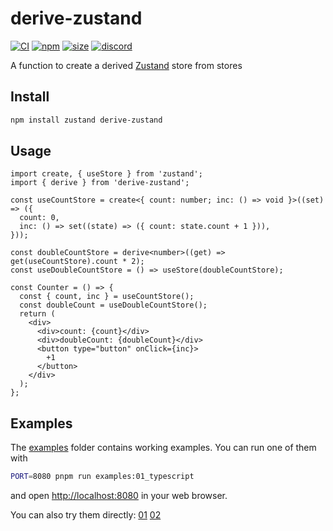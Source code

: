 # derive-zustand

[![CI](https://img.shields.io/github/actions/workflow/status/dai-shi/derive-zustand/ci.yml?branch=main)](https://github.com/dai-shi/derive-zustand/actions?query=workflow%3ACI)
[![npm](https://img.shields.io/npm/v/derive-zustand)](https://www.npmjs.com/package/derive-zustand)
[![size](https://img.shields.io/bundlephobia/minzip/derive-zustand)](https://bundlephobia.com/result?p=derive-zustand)
[![discord](https://img.shields.io/discord/627656437971288081)](https://discord.gg/MrQdmzd)

A function to create a derived [Zustand](https://github.com/pmndrs/zustand) store from stores

## Install

```bash
npm install zustand derive-zustand
```

## Usage

```tsx
import create, { useStore } from 'zustand';
import { derive } from 'derive-zustand';

const useCountStore = create<{ count: number; inc: () => void }>((set) => ({
  count: 0,
  inc: () => set((state) => ({ count: state.count + 1 })),
}));

const doubleCountStore = derive<number>((get) => get(useCountStore).count * 2);
const useDoubleCountStore = () => useStore(doubleCountStore);

const Counter = () => {
  const { count, inc } = useCountStore();
  const doubleCount = useDoubleCountStore();
  return (
    <div>
      <div>count: {count}</div>
      <div>doubleCount: {doubleCount}</div>
      <button type="button" onClick={inc}>
        +1
      </button>
    </div>
  );
};
```

## Examples

The [examples](examples) folder contains working examples.
You can run one of them with

```bash
PORT=8080 pnpm run examples:01_typescript
```

and open <http://localhost:8080> in your web browser.

You can also try them directly:
[01](https://stackblitz.com/github/dai-shi/derive-zustand/tree/main/examples/01_counter)
[02](https://stackblitz.com/github/dai-shi/derive-zustand/tree/main/examples/02_animals)
